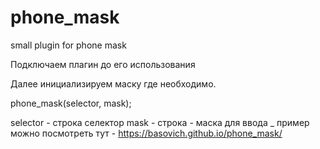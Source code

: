 # phone_mask
small plugin for phone mask

Подключаем плагин до его использования <script src="phone_mask.min.js"></script>

Далее инициализируем маску где необходимо.

phone_mask(selector, mask);

selector - строка селектор
mask - строка - маска для ввода _
пример можно посмотреть тут - https://basovich.github.io/phone_mask/

